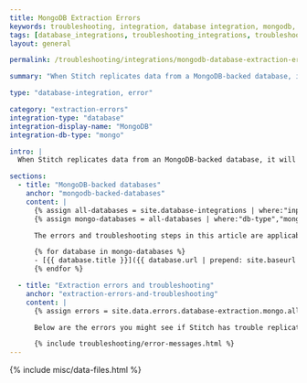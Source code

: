 ```yaml
---
title: MongoDB Extraction Errors
keywords: troubleshooting, integration, database integration, mongodb, binlog error, extraction error, rds
tags: [database_integrations, troubleshooting_integrations, troubleshooting_errors]
layout: general

permalink: /troubleshooting/integrations/mongodb-database-extraction-errors

summary: "When Stitch replicates data from a MongoDB-backed database, it will check for the required user permissions and database server settings. If permissions or server settings aren't properly defined, an error may arise. In this article are the errors you might see and how to resolve them."

type: "database-integration, error"

category: "extraction-errors"
integration-type: "database"
integration-display-name: "MongoDB"
integration-db-type: "mongo"

intro: |
  When Stitch replicates data from an MongoDB-backed database, it will check for the required user permissions and database server settings. If permissions or server settings aren't properly defined, you may receive an error during the Extraction phase of the replication process. These errors will surface in the integration's [Extraction Logs]({{ link.replication.extraction-logs | prepend: site.baseurl }}).

sections:
  - title: "MongoDB-backed databases"
    anchor: "mongodb-backed-databases"
    content: |
      {% assign all-databases = site.database-integrations | where:"input",true %}
      {% assign mongo-databases = all-databases | where:"db-type","mongo" %}

      The errors and troubleshooting steps in this article are applicable to the following database integrations:

      {% for database in mongo-databases %}
      - [{{ database.title }}]({{ database.url | prepend: site.baseurl }})
      {% endfor %}

  - title: "Extraction errors and troubleshooting"
    anchor: "extraction-errors-and-troubleshooting"
    content: |
      {% assign errors = site.data.errors.database-extraction.mongo.all %}

      Below are the errors you might see if Stitch has trouble replicating data from an MongoDB-backed database, as well as how to resolve them.

      {% include troubleshooting/error-messages.html %}
---
```

{% include misc/data-files.html %}